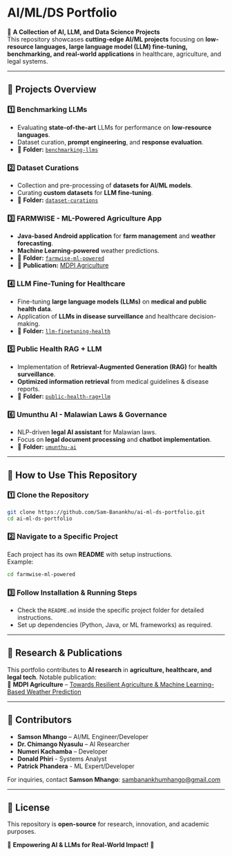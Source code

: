 # **AI/ML/DS Portfolio**  

🚀 **A Collection of AI, LLM, and Data Science Projects**  
This repository showcases **cutting-edge AI/ML projects** focusing on **low-resource languages, large language model (LLM) fine-tuning, benchmarking, and real-world applications** in healthcare, agriculture, and legal systems.  

---  

## 📌 **Projects Overview**  

### 1️⃣ **Benchmarking LLMs**  
- Evaluating **state-of-the-art** LLMs for performance on **low-resource languages**.  
- Dataset curation, **prompt engineering**, and **response evaluation**.  
- 🔗 **Folder:** [`benchmarking-llms`](benchmarking-llms/)  

### 2️⃣ **Dataset Curations**  
- Collection and pre-processing of **datasets for AI/ML models**.  
- Curating **custom datasets** for **LLM fine-tuning**.  
- 🔗 **Folder:** [`dataset-curations`](dataset-curations/)  

### 3️⃣ **FARMWISE - ML-Powered Agriculture App**  
- **Java-based Android application** for **farm management** and **weather forecasting**.  
- **Machine Learning-powered** weather predictions.  
- 🔗 **Folder:** [`farmwise-ml-powered`](farmwise-ml-powered/)  
- 📄 **Publication:** [MDPI Agriculture](https://www.mdpi.com/2077-0472/12/9/1473)  

### 4️⃣ **LLM Fine-Tuning for Healthcare**  
- Fine-tuning **large language models (LLMs)** on **medical and public health data**.  
- Application of **LLMs in disease surveillance** and healthcare decision-making.  
- 🔗 **Folder:** [`llm-finetuning-health`](llm-finetuning-health/)  

### 5️⃣ **Public Health RAG + LLM**  
- Implementation of **Retrieval-Augmented Generation (RAG)** for **health surveillance**.  
- **Optimized information retrieval** from medical guidelines & disease reports.  
- 🔗 **Folder:** [`public-health-rag+llm`](public-health-rag+llm/)  

### 6️⃣ **Umunthu AI - Malawian Laws & Governance**  
- NLP-driven **legal AI assistant** for Malawian laws.  
- Focus on **legal document processing** and **chatbot implementation**.  
- 🔗 **Folder:** [`umunthu-ai`](umunthu-ai/)  

---

## 🔧 **How to Use This Repository**  

### **1️⃣ Clone the Repository**  
```sh
git clone https://github.com/Sam-Banankhu/ai-ml-ds-portfolio.git
cd ai-ml-ds-portfolio
```

### **2️⃣ Navigate to a Specific Project**  
Each project has its own **README** with setup instructions.  
Example:  
```sh
cd farmwise-ml-powered
```

### **3️⃣ Follow Installation & Running Steps**  
- Check the `README.md` inside the specific project folder for detailed instructions.  
- Set up dependencies (Python, Java, or ML frameworks) as required.  

---

## 🔬 **Research & Publications**  
This portfolio contributes to **AI research** in **agriculture, healthcare, and legal tech**. Notable publication:  
📄 **MDPI Agriculture** – [Towards Resilient Agriculture & Machine Learning-Based Weather Prediction](https://www.mdpi.com/2077-0472/12/9/1473)  

---

## 👥 **Contributors**  
- **Samson Mhango** – AI/ML Engineer/Developer  
- **Dr. Chimango Nyasulu** – AI Researcher  
- **Numeri Kachamba** – Developer  
- **Donald Phiri** - Systems Analyst
- **Patrick Phandera** - ML Expert/Developer


For inquiries, contact **Samson Mhango**: [sambanankhumhango@gmail.com](mailto:sambanankhumhango@gmail.com)  

---

## 📜 **License**  
This repository is **open-source** for research, innovation, and academic purposes.  

🎯 **Empowering AI & LLMs for Real-World Impact!** 🚀